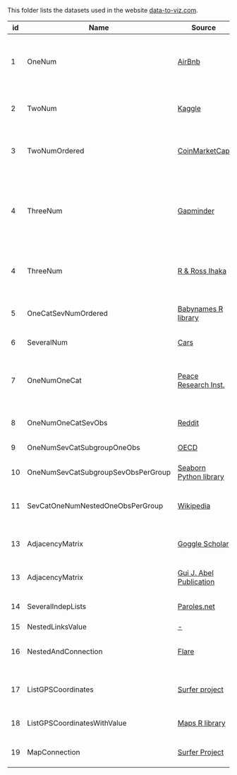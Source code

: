 This folder lists the datasets used in the website [data-to-viz.com](https://www.data-to-viz.com).

| id | Name          						| Source        |  Description | Analysis |
|----|------------- 						|---------------| ------------| ---------|
|1   | OneNum        						| [AirBnb](https://s3.amazonaws.com/tomslee-airbnb-data-2/alpes_maritime.zip) | Night price for 10000 appartments on the french riviera | [link](https://www.data-to-viz.com/story/OneNum.html) |
|2   | TwoNum 			       				| [Kaggle](https://www.kaggle.com/c/house-prices-advanced-regression-techniques/data) | Apartment price and ground living area | [link](https://www.data-to-viz.com/story/TwoNum.html) |
|3   | TwoNumOrdered        				| [CoinMarketCap](https://github.com/JesseVent/crypto) | Daily bitcoin price between 2014 and 2018 | [link](https://www.data-to-viz.com/story/TwoNum.html) |
|4   | ThreeNum        						| [Gapminder](https://github.com/jennybc/gapminder) | Gapminder: life Expectancy, pop and per-capita GDP for several countries | [link](https://www.data-to-viz.com/story/ThreeNum.html) |
|4	 | ThreeNum        						| [R & Ross Ihaka](https://vincentarelbundock.github.io/Rdatasets/doc/datasets/volcano.html) | Topographic information for Maunga Whau volcano | [link](https://www.data-to-viz.com/story/OneCatSevOrderedNum.html) |
|5   | OneCatSevNumOrdered    		    	| [Babynames R library](https://github.com/hadley/babynames) | Evolution of first name popularity in the US | [link](https://www.data-to-viz.com/story/OneCatSevOrderedNum.html) |
|6   | SeveralNum		      		 		| [Cars](https://stat.ethz.ch/R-manual/R-devel/library/datasets/html/mtcars.html) | Features of 32 cars | [link](https://www.data-to-viz.com/story/SeveralNum.html) |
|7   | OneNumOneCat		      		 		| [Peace Research Inst.](http://armstrade.sipri.org/armstrade/page/toplist.php) | Quantity of weapons exported by the top 50 largest exporters | [link](https://www.data-to-viz.com/story/OneNumOneCat.html) |
|8   | OneNumOneCatSevObs      		 		| [Reddit](https://github.com/zonination/perceptions) | Perception of probability | [link]() |
|9   | OneNumSevCatSubgroupOneObs		    | [OECD](https://stats.oecd.org/index.aspx?queryid=54751) | The Gender Wage Gap | [link](https://www.data-to-viz.com/story/OneNumSevCatSubgroupOneObsPerGroup.html) |
|10  | OneNumSevCatSubgroupSevObsPerGroup   | [Seaborn Python library](https://www.data-to-viz.com/story/OneNumSevCatSubgroupSevObsPerGroup.html) | How much do people tip? | [link]() |
|11  | SevCatOneNumNestedOneObsPerGroup		| [Wikipedia](https://github.com/mledoze/countries) | World population for 250 countries | [link](https://www.data-to-viz.com/story/SevCatOneNumNestedOneObsPerGroup.html) |
|13  | AdjacencyMatrix						| [Goggle Scholar](https://github.com/holtzy/Google-Scholar-Network) | Co-autorship network of a researcher | [link](https://www.data-to-viz.com/story/AdjacencyMatrix.html) |
|13  | AdjacencyMatrix						| [Gui J. Abel Publication](https://onlinelibrary.wiley.com/doi/abs/10.1111/imre.12327) | Migration of people at world scale | [link](https://www.data-to-viz.com/story/AdjacencyMatrix.html) |
|14  | SeveralIndepLists	   				| [Paroles.net](https://www.paroles.net/) | Lyrics of french rapers | [link](https://www.data-to-viz.com/story/SeveralIndepLists.html) |
|15  | NestedLinksValue	   					| [-](https://www.paroles.net/) | - | [link]() |
|16  | NestedAndConnection	   				| [Flare](https://www.paroles.net/) | Connection between informatic components | [link]() |
|17  | ListGPSCoordinates	   				| [Surfer project](https://github.com/holtzy/About-Surfers-On-Twitter) | Where do people twitting #surf live? | [link]() |
|18  | ListGPSCoordinatesWithValue			| [Maps R library](https://github.com/adeckmyn/maps) | Population of 925 cities in the UK | [link]() |
|19  | MapConnection        				| [Surfer Project](https://github.com/holtzy/About-Surfers-On-Twitter) | Where do surfers travel | [link]() |
































